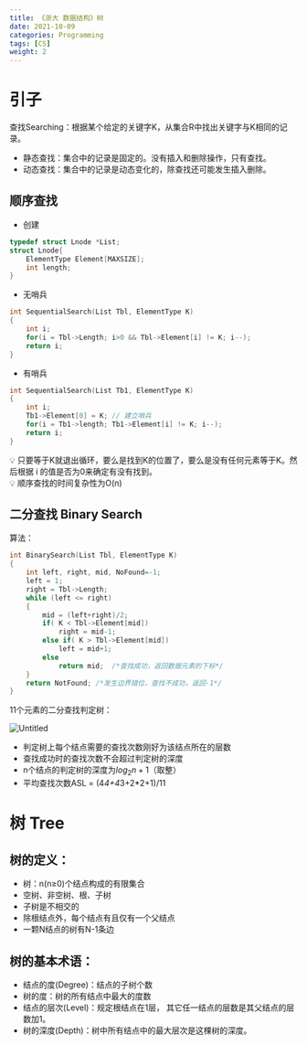 ```yaml
---
title: 《浙大 数据结构》树
date: 2021-10-09
categories: Programming
tags: [CS]
weight: 2
---
```


# 引子

查找Searching：根据某个给定的关键字K，从集合R中找出关键字与K相同的记录。

- 静态查找：集合中的记录是固定的。没有插入和删除操作，只有查找。
- 动态查找：集合中的记录是动态变化的，除查找还可能发生插入删除。

## 顺序查找

- 创建

```c
typedef struct Lnode *List;
struct Lnode{
    ElementType Element[MAXSIZE];
    int length;
}
```

- 无哨兵

```c
int SequentialSearch(List Tbl, ElementType K)
{
    int i;
    for(i = Tbl->Length; i>0 && Tbl->Element[i] != K; i--);
    return i;
}
```

- 有哨兵

```c
int SequentialSearch(List Tb1, ElementType K)
{
    int i;
    Tb1->Element[0] = K; // 建立哨兵
    for(i = Tb1->length; Tb1->Element[i] != K; i--);
    return i;
}
```

<aside>
💡 只要等于K就退出循环，要么是找到K的位置了，要么是没有任何元素等于K。然后根据 i 的值是否为0来确定有没有找到。

</aside>

<aside>
💡 顺序查找的时间复杂性为O(n)

</aside>

## 二分查找 Binary Search

算法：

```c
int BinarySearch(List Tbl, ElementType K) 
{
    int left, right, mid, NoFound=-1;
    left = 1;
    right = Tbl->Length; 
    while (left <= right) 
    {
        mid = (left+right)/2;
        if( K < Tbl->Element[mid])
            right = mid-1;
        else if( K > Tbl->Element[mid])
            left = mid+1;
        else
            return mid;  /*查找成功，返回数据元素的下标*/
    }
    return NotFound; /*发生边界错位，查找不成功，返回-1*/ 
}
```

11个元素的二分查找判定树：

![Untitled](/images/cs-data-structure-4.jpg)

- 判定树上每个结点需要的查找次数刚好为该结点所在的层数
- 查找成功时的查找次数不会超过判定树的深度
- n个结点的判定树的深度为$log_2n+1$（取整）
- 平均查找次数ASL = (4*4+4*3+2*2+1)/11

# 树 Tree

## 树的定义：

- 树：n(n≥0)个结点构成的有限集合
- 空树、非空树、根、子树
- 子树是不相交的
- 除根结点外，每个结点有且仅有一个父结点
- 一颗N结点的树有N-1条边

## 树的基本术语：

- 结点的度(Degree)：结点的子树个数
- 树的度：树的所有结点中最大的度数
- 结点的层次(Level)：规定根结点在1层， 其它任一结点的层数是其父结点的层数加1。
- 树的深度(Depth)：树中所有结点中的最大层次是这棵树的深度。